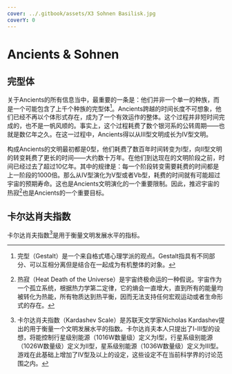 ```yaml
---
cover: ../.gitbook/assets/X3 Sohnen Basilisk.jpg
coverY: 0
---
```


# Ancients & Sohnen

## 完型体

关于Ancients的所有信息当中，最重要的一条是：他们并非一个单一的种族，而是一个可能包含了上千个种族的完型体[^1]。Ancients跨越的时间长度不可想象，他们已经不再以个体形式存在，成为了一个有效运作的整体。这个过程并非短时间完成的，也不是一帆风顺的。事实上，这个过程耗费了数个银河系的公转周期——也就是数亿年之久。在这一过程中，Ancients得以从Ⅲ型文明成长为Ⅳ型文明。

构成Ancients的文明最初都是0型，他们耗费了数百年时间转变为Ⅰ型，向Ⅱ型文明的转变耗费了更长的时间——大约数十万年。在他们到达现在的文明阶段之前，时间已经过去了超过10亿年。其中的规律是：每一个阶段转变需要耗费的时间都是上一阶段的1000倍。那么从Ⅳ型演化为Ⅴ型或者Ⅴb型，耗费的时间就有可能超过宇宙的预期寿命。这也是Ancients文明演化的一个重要限制。因此，推迟宇宙的热寂[^2]也是Ancients的一个重要目标。

## 卡尔达肖夫指数

卡尔达肖夫指数[^3]是用于衡量文明发展水平的指标。

[^1]: 完型（Gestalt）是一个来自格式塔心理学派的观点。Gestalt指具有不同部分、可以互相分离但是结合在一起成为有机整体的对象。

[^2]: 热寂（Heat Death of the Universe）是宇宙终极命运的一种假说。宇宙作为一个孤立系统，根据热力学第二定律，它的熵会一直增大，直到所有的能量均被转化为热能，所有物质达到热平衡，因而无法支持任何宏观运动或者生命形式的存在。

[^3]: 卡尔达肖夫指数（Kardashev Scale）是苏联天文学家Nicholas Kardashev提出的用于衡量一个文明发展水平的指数。卡尔达肖夫本人只提出了Ⅰ-Ⅲ型的设想，将能控制行星级别能源（1016W数量级）定义为Ⅰ型，行星系级别能源（1026W数量级）定义为Ⅱ型，星系级别能源（1036W数量级）定义为Ⅲ型。游戏在此基础上增加了Ⅳ型及以上的设定，这些设定不在当前科学界的讨论范围之内。
